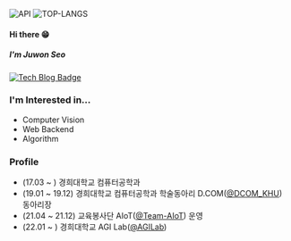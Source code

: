 ![API](https://github-readme-stats.vercel.app/api?username=JJuOn)
![TOP-LANGS](https://github-readme-stats.vercel.app/api/top-langs/?username=JJuOn&layout=compact&hide=jupyter%20notebook)
  
  
#### Hi there 😁
##### I'm Juwon Seo
[![Tech Blog Badge](http://img.shields.io/badge/-Tech%20blog-black?style=flat-square&logo=tistory&link=https://jjuon.tistory.com)](https://jjuon.tistory.com/) 
### I'm Interested in...
- Computer Vision
- Web Backend
- Algorithm  

### Profile  
- (17.03 ~ ) 경희대학교 컴퓨터공학과  
- (19.01 ~ 19.12) 경희대학교 컴퓨터공학과 학술동아리 D.COM([@DCOM_KHU](https://github.com/dcom-khu)) 동아리장  
- (21.04 ~ 21.12) 교육봉사단 AIoT([@Team-AIoT](https://github.com/TeamAIoT)) 운영  
- (22.01 ~ ) 경희대학교 AGI Lab([@AGILab](https://agi.khu.ac.kr))
<!--
**JJuOn/JJuOn** is a ✨ _special_ ✨ repository because its `README.md` (this file) appears on your GitHub profile.

Here are some ideas to get you started:

- 🔭 I’m currently working on ...
- 🌱 I’m currently learning ...
- 👯 I’m looking to collaborate on ...
- 🤔 I’m looking for help with ...
- 💬 Ask me about ...
- 📫 How to reach me: ...
- 😄 Pronouns: ...
- ⚡ Fun fact: ...
-->
